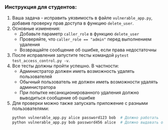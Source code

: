 ### Инструкция для студентов:

1. Ваша задача - исправить уязвимость в файле `vulnerable_app.py`, добавив проверку прав доступа в функцию `delete_user`.
2. Основные изменения:
   - Добавьте параметр `caller_role` в функцию `delete_user`
   - Проверяйте, что `caller_role == "admin"` перед выполнением удаления
   - Возвращайте сообщение об ошибке, если права недостаточны
3. После исправления запустите тесты командой `pytest test_access_control.py -v`.
4. Все тесты должны пройти успешно. В частности:
   - Администратор должен иметь возможность удалять пользователей
   - Обычный пользователь не должен иметь возможности удалять администратора
   - При попытке несанкционированного удаления должно выводиться сообщение об ошибке
5. Для проверки можно также запускать приложение с разными пользователями:
   ```bash
   python vulnerable_app.py alice password123 bob  # Должно работать
   python vulnerable_app.py bob password456 alice  # Должно выдавать ошибку
   ```